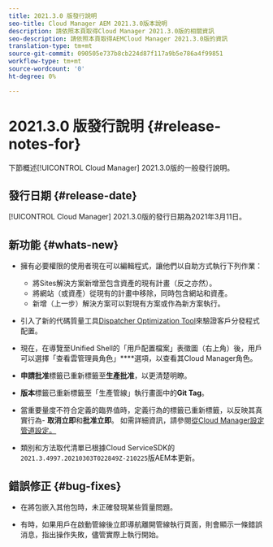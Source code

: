```yaml
---
title: 2021.3.0 版發行說明
seo-title: Cloud Manager AEM 2021.3.0版本說明
description: 請依照本頁取得Cloud Manager 2021.3.0版的相關資訊
seo-description: 請依照本頁取得AEMCloud Manager 2021.3.0版的資訊
translation-type: tm+mt
source-git-commit: 090505e737b8cb224d87f117a9b5e786a4f99851
workflow-type: tm+mt
source-wordcount: '0'
ht-degree: 0%

---
```


# 2021.3.0 版發行說明 {#release-notes-for}

下節概述[!UICONTROL Cloud Manager] 2021.3.0版的一般發行說明。

## 發行日期 {#release-date}

[!UICONTROL Cloud Manager] 2021.3.0版的發行日期為2021年3月11日。

## 新功能 {#whats-new}

* 擁有必要權限的使用者現在可以編輯程式，讓他們以自助方式執行下列作業：

   * 將Sites解決方案新增至包含資產的現有計畫（反之亦然）。
   * 將網站（或資產）從現有的計畫中移除，同時包含網站和資產。
   * 新增（上一步）解決方案可以對現有方案或作為新方案執行。

* 引入了新的代碼質量工具[Dispatcher Optimization Tool](https://experienceleague.adobe.com/docs/experience-manager-cloud-manager/using/how-to-use/custom-code-quality-rules.html?lang=en#dispatcher-optimization-tool-rules)來驗證客戶分發程式配置。

* 現在，在導覽至Unified Shell的「用戶配置檔案」表徵圖（右上角）後，用戶可以選擇「查看雲管理員角色」****&#x200B;選項，以查看其Cloud Manager角色。

* **申請批准**&#x200B;標籤已重新標籤至&#x200B;**生產批准**，以更清楚明瞭。

* **版本**&#x200B;標籤已重新標籤至「生產管線」執行畫面中的&#x200B;**Git Tag**。

* 當重要量度不符合定義的臨界值時，定義行為的標籤已重新標籤，以反映其真實行為- **取消立即**&#x200B;和&#x200B;**批准立即**。 如需詳細資訊，請參閱[從Cloud Manager設定管道設定。](https://experienceleague.adobe.com/docs/experience-manager-cloud-manager/using/how-to-use/configuring-pipeline.html?lang=en#configuring-the-pipeline-settings-from-cloud-manager)

* 類別和方法取代清單已根據Cloud ServiceSDK的`2021.3.4997.20210303T022849Z-210225`版AEM本更新。

## 錯誤修正 {#bug-fixes}

* 在將包嵌入其他包時，未正確發現某些質量問題。

* 有時，如果用戶在啟動管線後立即導航離開管線執行頁面，則會顯示一條錯誤消息，指出操作失敗，儘管實際上執行開始。